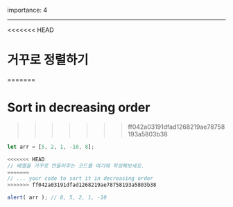 importance: 4

---

<<<<<<< HEAD
# 거꾸로 정렬하기
=======
# Sort in decreasing order
>>>>>>> ff042a03191dfad1268219ae78758193a5803b38

```js
let arr = [5, 2, 1, -10, 8];

<<<<<<< HEAD
// 배열을 거꾸로 만들어주는 코드를 여기에 작성해보세요.
=======
// ... your code to sort it in decreasing order
>>>>>>> ff042a03191dfad1268219ae78758193a5803b38

alert( arr ); // 8, 5, 2, 1, -10
```

